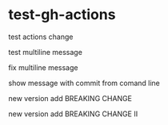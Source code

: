 # test-gh-actions

test actions change

test multiline message

fix multiline message

show message with commit from comand line

new version add BREAKING CHANGE

new version add BREAKING CHANGE II
